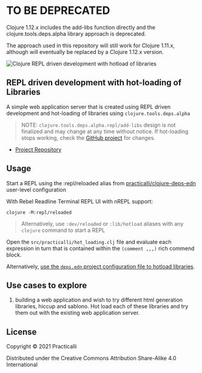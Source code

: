 # TO BE DEPRECATED
Clojure 1.12.x includes the add-libs function directly and the clojure.tools.deps.alpha library approach is deprecated.

The approach used in this repository will still work for Clojure 1.11.x, although will eventually be replaced by a Clojure 1.12.x version.

![Clojure REPL driven development with hotload of libraries](https://raw.githubusercontent.com/practicalli/graphic-design/live/clojure/clojure-repl-hotload-libraries.png)

## REPL driven development with hot-loading of Libraries
A simple web application server that is created using REPL driven development and hot-loading of libraries using `clojure.tools.deps.alpha`

> NOTE: `clojure.tools.deps.alpha.repl/add-libs` design is not finalized and may change at any time without notice.  If hot-loading stops working, check the [GitHub project](https://github.com/clojure/tools.deps.alpha) for changes.

* [Project Repository](https://github.com/practicalli/hot-loading)


## Usage
Start a REPL using the :repl/reloaded alias from [practicalli/clojure-deps-edn](http://practicalli.github.io/clojure/clojure-tools/install/community-tools.html) user-level configuration

With Rebel Readline Terminal REPL UI with nREPL support:
```shell
clojure -M:repl/reloaded
```

> Alternatively, use `:dev/reloaded` or `:lib/hotload` aliases with any `clojure` command to start a REPL

Open the `src/practicalli/hot_loading.clj` file and evaluate each expression in turn that is contained within the `(comment ,,,)` rich commend block.

Alternatively, [use the `deps.edn` project configuration file to hotload libraries](https://practicalli.github.io/clojure/alternative-tools/clojure-tools/hotload-libraries.html#using-add-libs-with-project-configuration-file).


## Use cases to explore
1) building a web application and wish to try different html generation libraries, hiccup and sablono.  Hot load each of these libraries and try them out with the existing web application server.

## License
Copyright © 2021 Practicalli

Distributed under the Creative Commons Attribution Share-Alike 4.0 International
